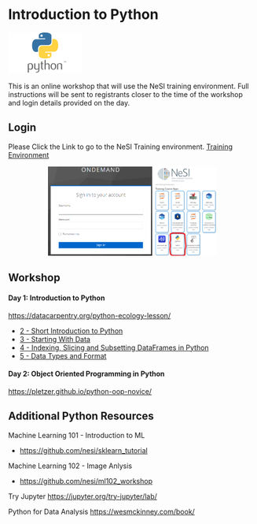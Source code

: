 # Introduction to Python 

<img src="https://github.com/nesi/training-environment-jupyter-python-app/blob/main/icon.png" width="150px">


This is an online workshop that will use the NeSI training environment.
Full instructions will be sent to registrants closer to the time of the workshop and login details provided on the day.

## Login

Please Click the Link to go to the NeSI Training environment. [Training Environment](https://python-ood-webnode.data.nesi.org.nz/)

<p align="center">
    <img width="42%" src="https://github.com/nesi/intro-python/blob/main/images/login.png"/> 
    <img width="25%" src="https://github.com/nesi/intro-python/blob/main/images/appselection.png"/> 
</p>

## Workshop

#### Day 1: Introduction to Python
https://datacarpentry.org/python-ecology-lesson/
* [2 - Short Introduction to Python](https://datacarpentry.org/python-ecology-lesson/01-short-introduction-to-Python.html)
* [3 - Starting With Data](https://datacarpentry.org/python-ecology-lesson/02-starting-with-data.html)
* [4 - Indexing, Slicing and Subsetting DataFrames in Python](https://datacarpentry.org/python-ecology-lesson/03-index-slice-subset.html)
* [5 - Data Types and Format](https://datacarpentry.org/python-ecology-lesson/04-data-types-and-format.html)

#### Day 2: Object Oriented Programming in Python
https://pletzer.github.io/python-oop-novice/



## Additional Python Resources
Machine Learning 101 - Introduction to ML
* https://github.com/nesi/sklearn_tutorial
  
Machine Learning 102 - Image Anlysis
* https://github.com/nesi/ml102_workshop

Try Jupyter
https://jupyter.org/try-jupyter/lab/

Python for Data Analysis
https://wesmckinney.com/book/





